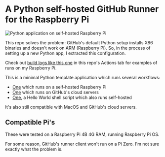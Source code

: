 # A Python self-hosted GitHub Runner for the Raspberry Pi

![Python application on self-hosted Raspberry Pi](https://github.com/dogweather/raspberry-pi-python-github-runner/workflows/Python%20application%20on%20self-hosted/badge.svg)

This repo solves the problem: GitHub's default Python setup installs
X86 binaries and doesn't work on ARM (Raspberry Pi). So, in the 
process of setting up a new Python app, I extracted this configuration.

Check out [build logs like this one](https://github.com/dogweather/raspberry-pi-python-github-runner/runs/1212774604?check_suite_focus=true) in this repo's Actions tab for examples of runs on my Raspberry Pi.

This is a minimal Python template application which runs several workflows:

* [One](https://github.com/dogweather/raspberry-pi-python-github-runner/blob/main/.github/workflows/python-test.yml) which runs on a self-hosted Raspberry Pi
* [One](https://github.com/dogweather/raspberry-pi-python-github-runner/blob/main/.github/workflows/python-test-in-cloud.yml) which runs on GitHub's cloud servers
* [One](https://github.com/dogweather/raspberry-pi-python-github-runner/blob/main/.github/workflows/hello-world.yml), a Hello World shell script which also runs self-hosted

It's also still compatible with MacOS and GitHub's cloud servers.

## Compatible Pi's

These were tested on a Raspberry Pi 4B 4G RAM, running Raspberry Pi OS.

For some reason, GitHub's runner client won't run on a Pi Zero. I'm
not sure exactly what the problem is.
